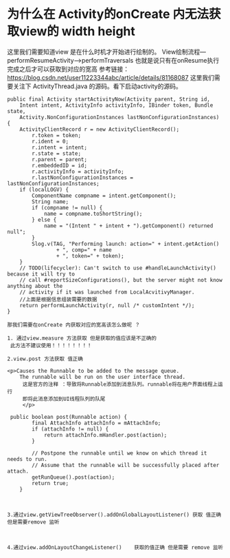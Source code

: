 # 为什么在 Activity的onCreate 内无法获取view的 width height
 这里我们需要知道view 是在什么时机才开始进行绘制的。
 View绘制流程—performResumeActivity—>performTraversals  也就是说只有在onResume执行完成之后才可以获取到对应的宽高
 参考链接：https://blog.csdn.net/user11223344abc/article/details/81168087
这里我们需要关注下 ActivityThread.java 的源码。看下启动activity的源码。

    public final Activity startActivityNow(Activity parent, String id,
        Intent intent, ActivityInfo activityInfo, IBinder token, Bundle state,
        Activity.NonConfigurationInstances lastNonConfigurationInstances) {
        ActivityClientRecord r = new ActivityClientRecord();
            r.token = token;
            r.ident = 0;
            r.intent = intent;
            r.state = state;
            r.parent = parent;
            r.embeddedID = id;
            r.activityInfo = activityInfo;
            r.lastNonConfigurationInstances = lastNonConfigurationInstances;
        if (localLOGV) {
            ComponentName compname = intent.getComponent();
            String name;
            if (compname != null) {
                name = compname.toShortString();
            } else {
                name = "(Intent " + intent + ").getComponent() returned null";
            }
            Slog.v(TAG, "Performing launch: action=" + intent.getAction()
                    + ", comp=" + name
                    + ", token=" + token);
        }
        // TODO(lifecycler): Can't switch to use #handleLaunchActivity() because it will try to
        // call #reportSizeConfigurations(), but the server might not know anything about the
        // activity if it was launched from LocalAcvitivyManager.
        //上面是根据信息组装需要的数据
        return performLaunchActivity(r, null /* customIntent */); 
    }
    
    那我们需要在onCreate 内获取对应的宽高该怎么做呢 ？ 
    
    1. 通过view.measure 方法获取 但是获取的值应该是不正确的
     此方法不建议使用！！！！！！！！
     
    2.view.post 方法获取 值正确
    
    <p>Causes the Runnable to be added to the message queue.
        The runnable will be run on the user interface thread.
         这是官方的注释 ：导致将Runnable添加到消息队列。runnable将在用户界面线程上运行
         即将此消息添加到UI线程队列的队尾
         </p>
   
     public boolean post(Runnable action) {
            final AttachInfo attachInfo = mAttachInfo;
            if (attachInfo != null) {
                return attachInfo.mHandler.post(action);
            }
    
            // Postpone the runnable until we know on which thread it needs to run.
            // Assume that the runnable will be successfully placed after attach.
            getRunQueue().post(action);
            return true;
        }
    
    
    
    3.通过view.getViewTreeObserver().addOnGlobalLayoutListener() 获取 值正确但是需要remove 监听
    
    
    
    4.通过view.addOnLayoutChangeListener()    获取的值正确 但是需要 remove 监听
    
    
    
    
    
    
    
    
    
    
    
    
    
    
    
    
    
    
    
    
    
    
    
    
    
    
    
    
    
    
    
    
    